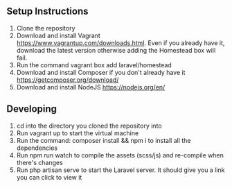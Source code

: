 
## Setup Instructions

1. Clone the repository
2. Download and install Vagrant https://www.vagrantup.com/downloads.html. Even if you already have it, download the latest version otherwise adding the Homestead box will fail.
3. Run the command vagrant box add laravel/homestead
4. Download and install Composer if you don't already have it https://getcomposer.org/download/
5. Download and install NodeJS https://nodejs.org/en/

## Developing
1. cd into the directory you cloned the repository into
2. Run vagrant up to start the virtual machine
3. Run the command: composer install && npm i to install all the dependencies
4. Run npm run watch to compile the assets (scss/js) and re-compile when there's changes
5. Run php artisan serve to start the Laravel server. It should give you a link you can click to view it

